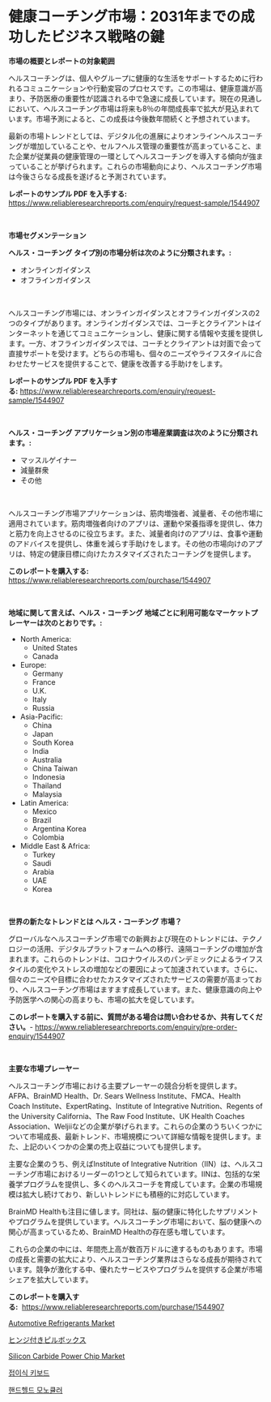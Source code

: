<p><h1>健康コーチング市場：2031年までの成功したビジネス戦略の鍵</h1></p><p><strong>市場の概要とレポートの対象範囲</strong></p>
<p><p>ヘルスコーチングは、個人やグループに健康的な生活をサポートするために行われるコミュニケーションや行動変容のプロセスです。この市場は、健康意識が高まり、予防医療の重要性が認識される中で急速に成長しています。現在の見通しにおいて、ヘルスコーチング市場は将来も8％の年間成長率で拡大が見込まれています。市場予測によると、この成長は今後数年間続くと予想されています。</p><p>最新の市場トレンドとしては、デジタル化の進展によりオンラインヘルスコーチングが増加していることや、セルフヘルス管理の重要性が高まっていること、また企業が従業員の健康管理の一環としてヘルスコーチングを導入する傾向が強まっていることが挙げられます。これらの市場動向により、ヘルスコーチング市場は今後さらなる成長を遂げると予測されています。</p></p>
<p><strong>レポートのサンプル PDF を入手する:</strong> <a href="https://www.reliableresearchreports.com/enquiry/request-sample/1544907">https://www.reliableresearchreports.com/enquiry/request-sample/1544907</a></p>
<p>&nbsp;</p>
<p><strong>市場セグメンテーション</strong></p>
<p><strong>ヘルス・コーチング タイプ別の市場分析は次のように分類されます。:</strong></p>
<p><ul><li>オンラインガイダンス</li><li>オフラインガイダンス</li></ul></p>
<p>&nbsp;</p>
<p><p>ヘルスコーチング市場には、オンラインガイダンスとオフラインガイダンスの2つのタイプがあります。オンラインガイダンスでは、コーチとクライアントはインターネットを通じてコミュニケーションし、健康に関する情報や支援を提供します。一方、オフラインガイダンスでは、コーチとクライアントは対面で会って直接サポートを受けます。どちらの市場も、個々のニーズやライフスタイルに合わせたサービスを提供することで、健康を改善する手助けをします。</p></p>
<p><strong>レポートのサンプル PDF を入手する:</strong>&nbsp;<a href="https://www.reliableresearchreports.com/enquiry/request-sample/1544907">https://www.reliableresearchreports.com/enquiry/request-sample/1544907</a></p>
<p>&nbsp;</p>
<p><strong> ヘルス・コーチング アプリケーション別の市場産業調査は次のように分類されます。:</strong></p>
<p><ul><li>マッスルゲイナー</li><li>減量群衆</li><li>その他</li></ul></p>
<p>&nbsp;</p>
<p><p>ヘルスコーチング市場アプリケーションは、筋肉増強者、減量者、その他市場に適用されています。筋肉増強者向けのアプリは、運動や栄養指導を提供し、体力と筋力を向上させるのに役立ちます。また、減量者向けのアプリは、食事や運動のアドバイスを提供し、体重を減らす手助けをします。その他の市場向けのアプリは、特定の健康目標に向けたカスタマイズされたコーチングを提供します。</p></p>
<p><strong>このレポートを購入する:</strong>&nbsp; <a href="https://www.reliableresearchreports.com/purchase/1544907">https://www.reliableresearchreports.com/purchase/1544907</a></p>
<p>&nbsp;</p>
<p><strong>地域に関して言えば、ヘルス・コーチング 地域ごとに利用可能なマーケットプレーヤーは次のとおりです。:</strong></p>
<p><ul>
    <li>
        North America:
        <ul>
            <li>United States</li>
            <li>Canada</li>
        </ul>
    </li>
    <li>
        Europe:
        <ul>
            <li>Germany</li>
            <li>France</li>
            <li>U.K.</li>
            <li>Italy</li>
            <li>Russia</li>
        </ul>
    </li>
    <li>
        Asia-Pacific:
        <ul>
            <li>China</li>
            <li>Japan</li>
            <li>South Korea</li>
            <li>India</li>
            <li>Australia</li>
            <li>China Taiwan</li>
            <li>Indonesia</li>
            <li>Thailand</li>
            <li>Malaysia</li>
        </ul>
    </li>
    <li>
        Latin America:
        <ul>
            <li>Mexico</li>
            <li>Brazil</li>
            <li>Argentina Korea</li>
            <li>Colombia</li>
        </ul>
    </li>
    <li>
        Middle East & Africa:
        <ul>
            <li>Turkey</li>
            <li>Saudi</li>
            <li>Arabia</li>
            <li>UAE</li>
            <li>Korea</li>
        </ul>
    </li>
    </ul></p>
<p>&nbsp;</p>
<p><strong>世界の新たなトレンドとは ヘルス・コーチング 市場？</strong></p>
<p><p>グローバルなヘルスコーチング市場での新興および現在のトレンドには、テクノロジーの活用、デジタルプラットフォームへの移行、遠隔コーチングの増加が含まれます。これらのトレンドは、コロナウイルスのパンデミックによるライフスタイルの変化やストレスの増加などの要因によって加速されています。さらに、個々のニーズや目標に合わせたカスタマイズされたサービスの需要が高まっており、ヘルスコーチング市場はますます成長しています。また、健康意識の向上や予防医学への関心の高まりも、市場の拡大を促しています。</p></p>
<p><strong>このレポートを購入する前に、質問がある場合は問い合わせるか、共有してください。</strong>- <a href="https://www.reliableresearchreports.com/enquiry/pre-order-enquiry/1544907">https://www.reliableresearchreports.com/enquiry/pre-order-enquiry/1544907</a></p>
<p>&nbsp;</p>
<p><strong>主要な市場プレーヤー</strong></p>
<p><p>ヘルスコーチング市場における主要プレーヤーの競合分析を提供します。AFPA、BrainMD Health、Dr. Sears Wellness Institute、FMCA、Health Coach Institute、ExpertRating、Institute of Integrative Nutrition、Regents of the University California、The Raw Food Institute、UK Health Coaches Association、Weljiiなどの企業が挙げられます。これらの企業のうちいくつかについて市場成長、最新トレンド、市場規模について詳細な情報を提供します。また、上記のいくつかの企業の売上収益についても提供します。</p><p>主要な企業のうち、例えばInstitute of Integrative Nutrition（IIN）は、ヘルスコーチング市場におけるリーダーの1つとして知られています。IINは、包括的な栄養学プログラムを提供し、多くのヘルスコーチを育成しています。企業の市場規模は拡大し続けており、新しいトレンドにも積極的に対応しています。</p><p>BrainMD Healthも注目に値します。同社は、脳の健康に特化したサプリメントやプログラムを提供しています。ヘルスコーチング市場において、脳の健康への関心が高まっているため、BrainMD Healthの存在感も増しています。</p><p>これらの企業の中には、年間売上高が数百万ドルに達するものもあります。市場の成長と需要の拡大により、ヘルスコーチング業界はさらなる成長が期待されています。競争が激化する中、優れたサービスやプログラムを提供する企業が市場シェアを拡大しています。</p></p>
<p><strong>このレポートを購入する:</strong>&nbsp;&nbsp;<a href="https://www.reliableresearchreports.com/purchase/1544907">https://www.reliableresearchreports.com/purchase/1544907</a></p>
<p><p><a href="https://issuu.com/reportprime-2/docs/automotive-refrigerants-market-size-2030.pptx">Automotive Refrigerants Market</a></p><p><a href="https://github.com/NashBeahan2023/Market-Research-Report-List-1/blob/main/827050113783.md">ヒンジ付きピルボックス</a></p><p><a href="https://github.com/lylyparadise/Market-Research-Report-List-2/blob/main/silicon-carbide-power-chip-market.md">Silicon Carbide Power Chip Market</a></p><p><a href="https://github.com/vsap75a286l/Market-Research-Report-List-1/blob/main/247733212732.md">접이식 키보드</a></p><p><a href="https://github.com/Maeennan456456/Market-Research-Report-List-1/blob/main/985474912733.md">핸드헬드 모노큘러</a></p></p>